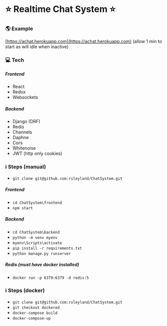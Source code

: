 # :star: Realtime Chat System :star:

### :earth_americas: Example
[https://achat.herokuapp.com](https://achat.herokuapp.com)  (allow 1 min to start as will idle when inactive)

### :computer: Tech
##### Frontend
- React
- Redux
- Websockets

##### Backend
- Django (DRF)
- Redis
- Channels
- Daphne
- Cors
- Whitenoise
- JWT (http only cookies)

### :information_source: Steps (manual)

- ```git clone git@github.com:rsleyland/ChatSystem.git```

##### Frontend
- ```cd ChatSystem\frontend```
- ```npm start```

##### Backend

- ```cd ChatSystem\backend```
- ```python -m venv myenv```
- ```myenv\Scripts\activate```
- ```pip install -r requirements.txt```
- ```python manage.py runserver```

##### Redis (must have docker installed)
- ```docker run -p 6379:6379 -d redis:5```


### :information_source: Steps (docker)

- ```git clone git@github.com:rsleyland/ChatSystem.git```
- ```git checkout dockered```
- ```docker-compose build```
- ```docker-compose-up```
